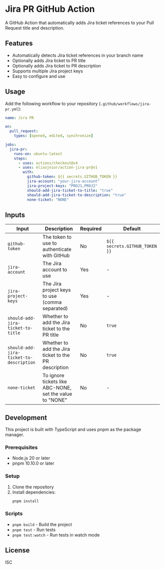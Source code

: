 # Jira PR GitHub Action

A GitHub Action that automatically adds Jira ticket references to your Pull Request title and description.

## Features

- Automatically detects Jira ticket references in your branch name
- Optionally adds Jira ticket to PR title
- Optionally adds Jira ticket to PR description
- Supports multiple Jira project keys
- Easy to configure and use

## Usage

Add the following workflow to your repository (`.github/workflows/jira-pr.yml`):

```yaml
name: Jira PR

on:
  pull_request:
    types: [opened, edited, synchronize]

jobs:
  jira-pr:
    runs-on: ubuntu-latest
    steps:
      - uses: actions/checkout@v4
      - uses: eliasjnior/action-jira-pr@v1
        with:
          github-token: ${{ secrets.GITHUB_TOKEN }}
          jira-account: "your-jira-account"
          jira-project-keys: "PROJ1,PROJ2"
          should-add-jira-ticket-to-title: "true"
          should-add-jira-ticket-to-description: "true"
          none-ticket: "NONE"
```

## Inputs

| Input                                   | Description                                              | Required | Default                       |
| --------------------------------------- | -------------------------------------------------------- | -------- | ----------------------------- |
| `github-token`                          | The token to use to authenticate with GitHub             | No       | `${{ secrets.GITHUB_TOKEN }}` |
| `jira-account`                          | The Jira account to use                                  | Yes      | -                             |
| `jira-project-keys`                     | The Jira project keys to use (comma separated)           | Yes      | -                             |
| `should-add-jira-ticket-to-title`       | Whether to add the Jira ticket to the PR title           | No       | `true`                        |
| `should-add-jira-ticket-to-description` | Whether to add the Jira ticket to the PR description     | No       | `true`                        |
| `none-ticket`                           | To ignore tickets like ABC-NONE, set the value to "NONE" | No       | -                             |

## Development

This project is built with TypeScript and uses pnpm as the package manager.

### Prerequisites

- Node.js 20 or later
- pnpm 10.10.0 or later

### Setup

1. Clone the repository
2. Install dependencies:
   ```bash
   pnpm install
   ```

### Scripts

- `pnpm build` - Build the project
- `pnpm test` - Run tests
- `pnpm test:watch` - Run tests in watch mode

## License

ISC
